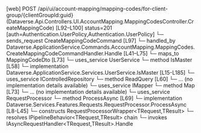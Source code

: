 [web] POST /api/ui/account-mapping/mapping-codes/for-client-group/{clientGroupId:guid}  (Dataverse.Api.Controllers.UI.AccountMapping.MappingCodesController.CreateMappingCode)  [L92–L100] status=201 [auth=Authentication.UserPolicy,Authentication.UserPolicy]
  └─ sends_request CreateMappingCodeCommand [L97]
    └─ handled_by Dataverse.ApplicationService.Commands.AccountMapping.MappingCodes.CreateMappingCodeCommandHandler.Handle [L41–L75]
      └─ maps_to MappingCodeDto [L73]
      └─ uses_service UserService
        └─ method IsMaster [L58]
          └─ implementation Dataverse.ApplicationService.Services.UserService.IsMaster [L15-L185]
      └─ uses_service IControlledRepository<MappingCode>
        └─ method ReadQuery [L60]
          └─ ... (no implementation details available)
      └─ uses_service IMapper
        └─ method Map [L73]
          └─ ... (no implementation details available)
      └─ uses_service RequestProcessor
        └─ method ProcessAsync [L69]
          └─ implementation Dataverse.Services.Features.Requests.RequestProcessor.ProcessAsync [L8-L45]
            └─ constructs RequestProcessorWrapper<TRequest,TResult>
            └─ resolves IPipelineBehavior<TRequest,TResult> chain
            └─ invokes IAsyncRequestHandler<TRequest,TResult>.Handle

